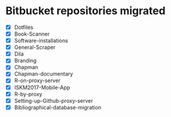 # Bitbucket repositories migrated
- [x] Dotfiles
- [x] Book-Scanner
- [x] Software-installations
- [x] General-Scraper
- [x] Dila
- [x] Branding
- [x] Chapman
- [x] Chapman-documentary
- [x] R-on-proxy-server
- [x] ISKM2017-Mobile-App
- [x] R-by-proxy
- [x] Setting-up-Github-proxy-server
- [x] Bibliographical-database-migration
